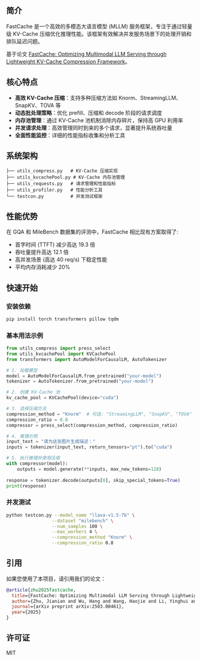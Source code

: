 
## 简介

FastCache 是一个高效的多模态大语言模型 (MLLM) 服务框架，专注于通过轻量级 KV-Cache 压缩优化推理性能。该框架有效解决并发服务场景下的处理开销和排队延迟问题。

基于论文 [FastCache: Optimizing Multimodal LLM Serving through Lightweight KV-Cache Compression Framework](http://arxiv.org/abs/2503.08461)。

## 核心特点

- **高效 KV-Cache 压缩**：支持多种压缩方法如 Knorm、StreamingLLM、SnapKV、TOVA 等
- **动态批处理策略**：优化 prefill、压缩和 decode 阶段的请求调度
- **内存池管理**：通过 KV-Cache 池机制消除内存碎片，保持高 GPU 利用率
- **并发请求处理**：高效管理同时到来的多个请求，显著提升系统吞吐量
- **全面性能监控**：详细的性能指标收集和分析工具

## 系统架构

```
├── utils_compress.py   # KV-Cache 压缩实现
├── utils_kvcachePool.py # KV-Cache 内存池管理
├── utils_requests.py   # 请求管理和性能指标
├── utils_profiler.py   # 性能分析工具
└── testcon.py          # 并发测试框架
```

## 性能优势

在 GQA 和 MileBench 数据集的评测中，FastCache 相比现有方案取得了:

- 首字时间 (TTFT) 减少高达 19.3 倍
- 吞吐量提升高达 12.1 倍
- 高并发场景 (高达 40 req/s) 下稳定性能
- 平均内存消耗减少 20%

## 快速开始

### 安装依赖

```bash
pip install torch transformers pillow tqdm
```

### 基本用法示例

```python
from utils_compress import press_select
from utils_kvcachePool import KVCachePool
from transformers import AutoModelForCausalLM, AutoTokenizer

# 1. 加载模型
model = AutoModelForCausalLM.from_pretrained("your-model")
tokenizer = AutoTokenizer.from_pretrained("your-model")

# 2. 创建 KV-Cache 池
kv_cache_pool = KVCachePool(device="cuda")

# 3. 选择压缩方法
compression_method = "Knorm"  # 可选: "StreamingLLM", "SnapKV", "TOVA" 等
compression_ratio = 0.8
compressor = press_select(compression_method, compression_ratio)

# 4. 推理示例
input_text = "请为这张图片生成描述："
inputs = tokenizer(input_text, return_tensors="pt").to("cuda")

# 5. 执行推理并使用压缩
with compressor(model):
    outputs = model.generate(**inputs, max_new_tokens=128)
    
response = tokenizer.decode(outputs[0], skip_special_tokens=True)
print(response)
```

### 并发测试

```bash
python testcon.py --model_name "llava-v1.5-7b" \
                 --dataset "milebench" \
                 --num_samples 100 \
                 --max_workers 4 \
                 --compression_method "Knorm" \
                 --compression_ratio 0.8
```

## 引用

如果您使用了本项目，请引用我们的论文：

```bibtex
@article{zhu2025fastcache,
  title={FastCache: Optimizing Multimodal LLM Serving through Lightweight KV-Cache Compression Framework},
  author={Zhu, Jianian and Wu, Hang and Wang, Haojie and Li, Yinghui and Hou, Biao and Li, Ruixuan and Zhai, Jidong},
  journal={arXiv preprint arXiv:2503.08461},
  year={2025}
}
```

## 许可证

MIT
